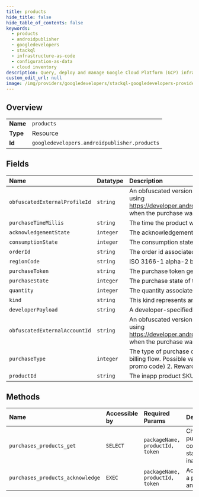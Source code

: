 ```yaml
---
title: products
hide_title: false
hide_table_of_contents: false
keywords:
  - products
  - androidpublisher
  - googledevelopers    
  - stackql
  - infrastructure-as-code
  - configuration-as-data
  - cloud inventory
description: Query, deploy and manage Google Cloud Platform (GCP) infrastructure and resources using SQL
custom_edit_url: null
image: /img/providers/googledevelopers/stackql-googledevelopers-provider-featured-image.png
---
```

  
    

## Overview
<table><tbody>
<tr><td><b>Name</b></td><td><code>products</code></td></tr>
<tr><td><b>Type</b></td><td>Resource</td></tr>
<tr><td><b>Id</b></td><td><code>googledevelopers.androidpublisher.products</code></td></tr>
</tbody></table>

## Fields
| Name | Datatype | Description |
|:-----|:---------|:------------|
| `obfuscatedExternalProfileId` | `string` | An obfuscated version of the id that is uniquely associated with the user's profile in your app. Only present if specified using https://developer.android.com/reference/com/android/billingclient/api/BillingFlowParams.Builder#setobfuscatedprofileid when the purchase was made. |
| `purchaseTimeMillis` | `string` | The time the product was purchased, in milliseconds since the epoch (Jan 1, 1970). |
| `acknowledgementState` | `integer` | The acknowledgement state of the inapp product. Possible values are: 0. Yet to be acknowledged 1. Acknowledged |
| `consumptionState` | `integer` | The consumption state of the inapp product. Possible values are: 0. Yet to be consumed 1. Consumed |
| `orderId` | `string` | The order id associated with the purchase of the inapp product. |
| `regionCode` | `string` | ISO 3166-1 alpha-2 billing region code of the user at the time the product was granted. |
| `purchaseToken` | `string` | The purchase token generated to identify this purchase. May not be present. |
| `purchaseState` | `integer` | The purchase state of the order. Possible values are: 0. Purchased 1. Canceled 2. Pending |
| `quantity` | `integer` | The quantity associated with the purchase of the inapp product. If not present, the quantity is 1. |
| `kind` | `string` | This kind represents an inappPurchase object in the androidpublisher service. |
| `developerPayload` | `string` | A developer-specified string that contains supplemental information about an order. |
| `obfuscatedExternalAccountId` | `string` | An obfuscated version of the id that is uniquely associated with the user's account in your app. Only present if specified using https://developer.android.com/reference/com/android/billingclient/api/BillingFlowParams.Builder#setobfuscatedaccountid when the purchase was made. |
| `purchaseType` | `integer` | The type of purchase of the inapp product. This field is only set if this purchase was not made using the standard in-app billing flow. Possible values are: 0. Test (i.e. purchased from a license testing account) 1. Promo (i.e. purchased using a promo code) 2. Rewarded (i.e. from watching a video ad instead of paying) |
| `productId` | `string` | The inapp product SKU. May not be present. |
## Methods
| Name | Accessible by | Required Params | Description |
|:-----|:--------------|:----------------|:------------|
| `purchases_products_get` | `SELECT` | `packageName, productId, token` | Checks the purchase and consumption status of an inapp item. |
| `purchases_products_acknowledge` | `EXEC` | `packageName, productId, token` | Acknowledges a purchase of an inapp item. |
